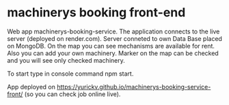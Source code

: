 # machinerys booking front-end

Web app machinerys-booking-service. The application connects to the live server (deployed on render.com). Server conneted to own Data Base placed on MongoDB.
On the map you can see mechanisms are available for rent. Also you can add your own machinery. Marker on the map can be checked and you will see only checked machinery.

To start type in console command npm start.

App deployed on https://yurickv.github.io/machinerys-booking-service-front/ (so you can check job online live).
